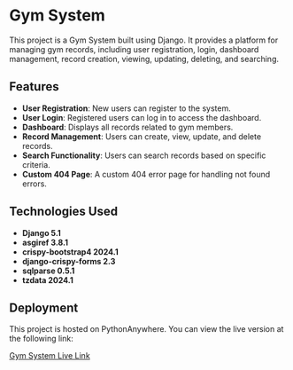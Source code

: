 # Gym System

This project is a Gym System built using Django. It provides a platform for managing gym records, including user registration, login, dashboard management, record creation, viewing, updating, deleting, and searching.

## Features

- **User Registration**: New users can register to the system.
- **User Login**: Registered users can log in to access the dashboard.
- **Dashboard**: Displays all records related to gym members.
- **Record Management**: Users can create, view, update, and delete records.
- **Search Functionality**: Users can search records based on specific criteria.
- **Custom 404 Page**: A custom 404 error page for handling not found errors.

## Technologies Used

- **Django 5.1**
- **asgiref 3.8.1**
- **crispy-bootstrap4 2024.1**
- **django-crispy-forms 2.3**
- **sqlparse 0.5.1**
- **tzdata 2024.1**

## Deployment

This project is hosted on PythonAnywhere. You can view the live version at the following link:

[Gym System Live Link](https://abdullah55.pythonanywhere.com/)
